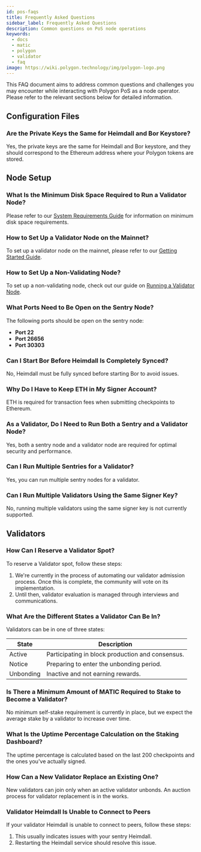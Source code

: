 ```yaml
---
id: pos-faqs
title: Frequently Asked Questions
sidebar_label: Frequently Asked Questions
description: Common questions on PoS node operations
keywords:
  - docs
  - matic
  - polygon
  - validator
  - faq
image: https://wiki.polygon.technology/img/polygon-logo.png
---
```


This FAQ document aims to address common questions and challenges you may encounter while interacting with Polygon PoS as a node operator. Please refer to the relevant sections below for detailed information.

## Configuration Files

### Are the Private Keys the Same for Heimdall and Bor Keystore?

Yes, the private keys are the same for Heimdall and Bor keystore, and they should correspond to the Ethereum address where your Polygon tokens are stored.

## Node Setup

### What Is the Minimum Disk Space Required to Run a Validator Node?

Please refer to our [System Requirements Guide](/pos/operate/validator/validator-node-system-requirements.md) for information on minimum disk space requirements.

### How to Set Up a Validator Node on the Mainnet?

To set up a validator node on the mainnet, please refer to our [Getting Started Guide](/pos/operate/validator/getting-started.md).

### How to Set Up a Non-Validating Node?

To set up a non-validating node, check out our guide on [Running a Validator Node](/pos/operate/validator/run-validator).

### What Ports Need to Be Open on the Sentry Node?

The following ports should be open on the sentry node:

- **Port 22**
- **Port 26656**
- **Port 30303**

### Can I Start Bor Before Heimdall Is Completely Synced?

No, Heimdall must be fully synced before starting Bor to avoid issues.

### Why Do I Have to Keep ETH in My Signer Account?

ETH is required for transaction fees when submitting checkpoints to Ethereum.

### As a Validator, Do I Need to Run Both a Sentry and a Validator Node?

Yes, both a sentry node and a validator node are required for optimal security and performance.

### Can I Run Multiple Sentries for a Validator?

Yes, you can run multiple sentry nodes for a validator.

### Can I Run Multiple Validators Using the Same Signer Key?

No, running multiple validators using the same signer key is not currently supported.

## Validators

### How Can I Reserve a Validator Spot?

To reserve a Validator spot, follow these steps:

1. We're currently in the process of automating our validator admission process. Once this is complete, the community will vote on its implementation.
2. Until then, validator evaluation is managed through interviews and communications.

### What Are the Different States a Validator Can Be In?

Validators can be in one of three states:

| State     | Description                                                      |
| --------- | ---------------------------------------------------------------- |
| Active    | Participating in block production and consensus.                |
| Notice    | Preparing to enter the unbonding period.                        |
| Unbonding | Inactive and not earning rewards.                               |

### Is There a Minimum Amount of MATIC Required to Stake to Become a Validator?

No minimum self-stake requirement is currently in place, but we expect the average stake by a validator to increase over time.

### What Is the Uptime Percentage Calculation on the Staking Dashboard?

The uptime percentage is calculated based on the last 200 checkpoints and the ones you've actually signed.

### How Can a New Validator Replace an Existing One?

New validators can join only when an active validator unbonds. An auction process for validator replacement is in the works.

### Validator Heimdall Is Unable to Connect to Peers

If your validator Heimdall is unable to connect to peers, follow these steps:

1. This usually indicates issues with your sentry Heimdall.
2. Restarting the Heimdall service should resolve this issue.
